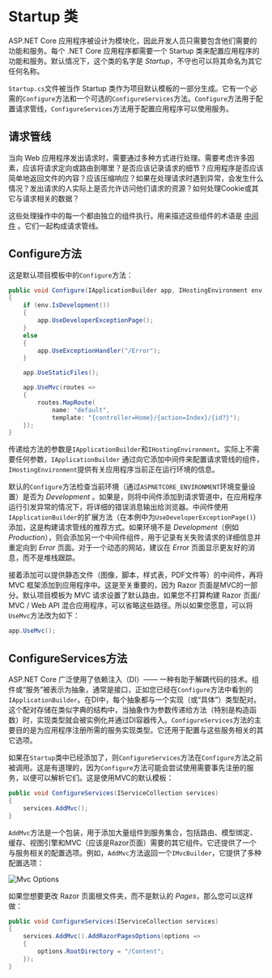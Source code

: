 # Startup 类

ASP.NET Core 应用程序被设计为模块化，因此开发人员只需要包含他们需要的功能和服务。每个 .NET Core 应用程序都需要一个 Startup 类来配置应用程序的功能和服务。默认情况下，这个类的名字是 _Startup_，不守也可以将其命名为其它任何名称。

`Startup.cs`文件被当作 Startup 类作为项目默认模板的一部分生成。它有一个必需的`Configure`方法和一个可选的`ConfigureServices`方法。`Configure`方法用于配置请求管线，`ConfigureServices`方法用于配置应用程序可以使用服务。

<div class="alert alert-info">

## 请求管线

当向 Web 应用程序发出请求时，需要通过多种方式进行处理。需要考虑许多因素，应该将请求定向或路由到哪里？是否应该记录请求的细节？应用程序是否应该简单地返回文件的内容？应该压缩响应？如果在处理请求时遇到异常，会发生什么情况？发出请求的人实际上是否允许访问他们请求的资源？如何处理Cookie或其它与请求相关的数据？

这些处理操作中的每一个都由独立的组件执行。用来描述这些组件的术语是 [中间件](/middleware) 。它们一起构成请求管线。

</div>


## Configure方法

这是默认项目模板中的`Configure`方法：

```csharp
public void Configure(IApplicationBuilder app, IHostingEnvironment env)
{
	if (env.IsDevelopment())
	{
		app.UseDeveloperExceptionPage();
	}
	else
	{
		app.UseExceptionHandler("/Error");
	}

	app.UseStaticFiles();

	app.UseMvc(routes =>
	{
		routes.MapRoute(
			name: "default",
			template: "{controller=Home}/{action=Index}/{id?}");
	});
}
```

传递给方法的参数是`IApplicationBuilder`和`IHostingEnvironment`。实际上不需要任何参数，`IApplicationBuilder` 通过向它添加中间件来配置请求管线的组件，`IHostingEnvironment`提供有关应用程序当前正在运行环境的信息。

默认的`Configure`方法检查当前环境（通过`ASPNETCORE_ENVIRONMENT`环境变量设置）是否为 _Development_ 。如果是，则将中间件添加到请求管道中，在应用程序运行引发异常的情况下，将详细的错误消息输出给浏览器。中间件使用`IApplicationBuilder`的扩展方法（在本例中为`UseDeveloperExceptionPage()`）添加，这是构建请求管线的推荐方式。如果环境不是 _Development_（例如 _Production_），则会添加另一个中间件组件，用于记录有关失败请求的详细信息并重定向到 _Error_ 页面。对于一个动态的网站，建议在 _Error_ 页面显示更友好的消息，而不是堆栈跟踪。

接着添加可以提供静态文件（图像，脚本，样式表，PDF文件等）的中间件，再将 MVC 框架添加到应用程序中。这是至关重要的，因为 Razor 页面是MVC的一部分。默认项目模板为 MVC 请求设置了默认路由，如果您不打算构建 Razor 页面/ MVC / Web API 混合应用程序，可以省略这些路径。所以如果您愿意，可以将`UseMvc`方法改为如下：

```csharp
app.UseMvc();
```

## ConfigureServices方法

ASP.NET Core 广泛使用了依赖注入（DI）—— 一种有助于解耦代码的技术。组件或“服务”被表示为抽象，通常是接口，正如您已经在`Configure`方法中看到的`IApplicationBuilder`。在DI中，每个抽象都与一个实现（或“具体”）类型配对。这个配对存储在类似字典的结构中，当抽象作为参数传递给方法（特别是构造函数）时，实现类型就会被实例化并通过DI容器传入。`ConfigureServices`方法的主要目的是为应用程序注册所需的服务实现类型。它还用于配置与这些服务相关的其它选项。

如果在`Startup`类中已经添加了，则`ConfigureServices`方法在`Configure`方法之前被调用。这是有道理的，因为`Configure`方法可能会尝试使用需要事先注册的服务，以便可以解析它们。这是使用MVC的默认模板：

```csharp
public void ConfigureServices(IServiceCollection services)
{
	services.AddMvc();
}
```

`AddMvc`方法是一个包装，用于添加大量组件到服务集合，包括路由、模型绑定、缓存、视图引擎和MVC（应该是Razor页面）需要的其它组件。它还提供了一个与服务相关的配置选项。例如，`AddMvc`方法返回一个`IMvcBuilder`，它提供了多种配置选项：

![Mvc Options](/images/01-08-2017-13-57-55.png)

如果您想要更改 Razor 页面根文件夹，而不是默认的 _Pages_，那么您可以这样做：

```csharp
public void ConfigureServices(IServiceCollection services)
{
    services.AddMvc().AddRazorPagesOptions(options =>
    {
        options.RootDirectory = "/Content";
    });
}
```